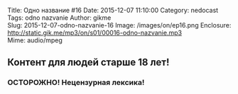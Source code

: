 Title: Одно название #16
Date: 2015-12-07 11:10:00
Category: nedocast  
Tags: odno nazvanie
Author: gikme  
Slug: 2015-12-07-odno-nazvanie-16
Image: /images/on/ep16.png
Enclosure: http://static.gik.me/mp3/on/s01/00016-odno-nazvanie.mp3  
Mime: audio/mpeg

## Контент для людей старше 18 лет!

### ОСТОРОЖНО! Нецензурная лексика!
